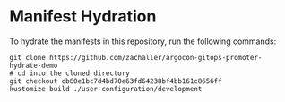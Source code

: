 # Manifest Hydration

To hydrate the manifests in this repository, run the following commands:

```shell
git clone https://github.com/zachaller/argocon-gitops-promoter-hydrate-demo
# cd into the cloned directory
git checkout cb60e1bc7d4bd70e63fd64238bf4bb161c8656ff
kustomize build ./user-configuration/development
```
